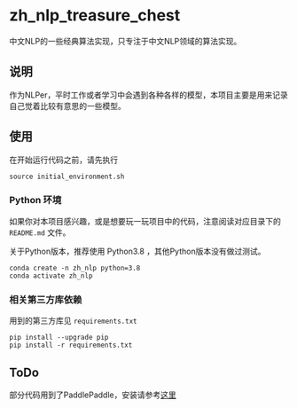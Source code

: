 # zh_nlp_treasure_chest

中文NLP的一些经典算法实现，只专注于中文NLP领域的算法实现。


## 说明

作为NLPer，平时工作或者学习中会遇到各种各样的模型，本项目主要是用来记录自己觉着比较有意思的一些模型。


## 使用

在开始运行代码之前，请先执行

```shell
source initial_environment.sh
```

### Python 环境

如果你对本项目感兴趣，或是想要玩一玩项目中的代码，注意阅读对应目录下的 `README.md` 文件。

关于Python版本，推荐使用 Python3.8 ，其他Python版本没有做过测试。

```shell
conda create -n zh_nlp python=3.8
conda activate zh_nlp
```


### 相关第三方库依赖

用到的第三方库见 `requirements.txt`


```shell
pip install --upgrade pip
pip install -r requirements.txt
```

## ToDo

部分代码用到了PaddlePaddle，安装请参考[这里](https://www.paddlepaddle.org.cn/install/quick)
